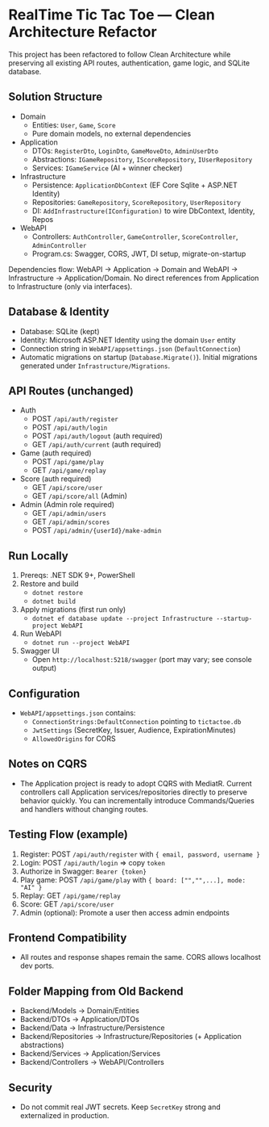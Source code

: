# RealTime Tic Tac Toe — Clean Architecture Refactor

This project has been refactored to follow Clean Architecture while preserving all existing API routes, authentication, game logic, and SQLite database.

## Solution Structure

- Domain
  - Entities: `User`, `Game`, `Score`
  - Pure domain models, no external dependencies
- Application
  - DTOs: `RegisterDto`, `LoginDto`, `GameMoveDto`, `AdminUserDto`
  - Abstractions: `IGameRepository`, `IScoreRepository`, `IUserRepository`
  - Services: `IGameService` (AI + winner checker)
- Infrastructure
  - Persistence: `ApplicationDbContext` (EF Core Sqlite + ASP.NET Identity)
  - Repositories: `GameRepository`, `ScoreRepository`, `UserRepository`
  - DI: `AddInfrastructure(IConfiguration)` to wire DbContext, Identity, Repos
- WebAPI
  - Controllers: `AuthController`, `GameController`, `ScoreController`, `AdminController`
  - Program.cs: Swagger, CORS, JWT, DI setup, migrate-on-startup

Dependencies flow: WebAPI -> Application -> Domain and WebAPI -> Infrastructure -> Application/Domain. No direct references from Application to Infrastructure (only via interfaces).

## Database & Identity

- Database: SQLite (kept)
- Identity: Microsoft ASP.NET Identity using the domain `User` entity
- Connection string in `WebAPI/appsettings.json` (`DefaultConnection`)
- Automatic migrations on startup (`Database.Migrate()`). Initial migrations generated under `Infrastructure/Migrations`.

## API Routes (unchanged)

- Auth
  - POST `/api/auth/register`
  - POST `/api/auth/login`
  - POST `/api/auth/logout` (auth required)
  - GET `/api/auth/current` (auth required)
- Game (auth required)
  - POST `/api/game/play`
  - GET `/api/game/replay`
- Score (auth required)
  - GET `/api/score/user`
  - GET `/api/score/all` (Admin)
- Admin (Admin role required)
  - GET `/api/admin/users`
  - GET `/api/admin/scores`
  - POST `/api/admin/{userId}/make-admin`

## Run Locally

1. Prereqs: .NET SDK 9+, PowerShell
2. Restore and build
   - `dotnet restore`
   - `dotnet build`
3. Apply migrations (first run only)
   - `dotnet ef database update --project Infrastructure --startup-project WebAPI`
4. Run WebAPI
   - `dotnet run --project WebAPI`
5. Swagger UI
   - Open `http://localhost:5218/swagger` (port may vary; see console output)

## Configuration

- `WebAPI/appsettings.json` contains:
  - `ConnectionStrings:DefaultConnection` pointing to `tictactoe.db`
  - `JwtSettings` (SecretKey, Issuer, Audience, ExpirationMinutes)
  - `AllowedOrigins` for CORS

## Notes on CQRS

- The Application project is ready to adopt CQRS with MediatR. Current controllers call Application services/repositories directly to preserve behavior quickly. You can incrementally introduce Commands/Queries and handlers without changing routes.

## Testing Flow (example)

1. Register: POST `/api/auth/register` with `{ email, password, username }`
2. Login: POST `/api/auth/login` => copy `token`
3. Authorize in Swagger: `Bearer {token}`
4. Play game: POST `/api/game/play` with `{ board: ["","",...], mode: "AI" }`
5. Replay: GET `/api/game/replay`
6. Score: GET `/api/score/user`
7. Admin (optional): Promote a user then access admin endpoints

## Frontend Compatibility

- All routes and response shapes remain the same. CORS allows localhost dev ports.

## Folder Mapping from Old Backend

- Backend/Models -> Domain/Entities
- Backend/DTOs -> Application/DTOs
- Backend/Data -> Infrastructure/Persistence
- Backend/Repositories -> Infrastructure/Repositories (+ Application abstractions)
- Backend/Services -> Application/Services
- Backend/Controllers -> WebAPI/Controllers

## Security

- Do not commit real JWT secrets. Keep `SecretKey` strong and externalized in production.
